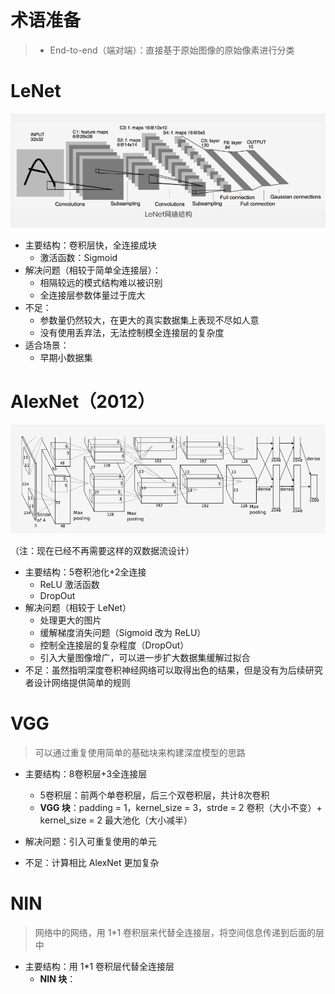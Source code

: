 

# 术语准备

> - End-to-end（端对端）：直接基于原始图像的原始像素进行分类



# LeNet

![LeNet](.\images\LeNet.PNG)

- 主要结构：卷积层快，全连接成块
  - 激活函数：Sigmoid
- 解决问题（相较于简单全连接层）：
  - 相隔较远的模式结构难以被识别
  - 全连接层参数体量过于庞大
- 不足：
  - 参数量仍然较大，在更大的真实数据集上表现不尽如人意
  - 没有使用丢弃法，无法控制模全连接层的复杂度
- 适合场景：
  - 早期小数据集



# AlexNet（2012）

![AlexNet](./images/AlexNet.PNG)

（注：现在已经不再需要这样的双数据流设计）

- 主要结构：5卷积池化+2全连接
  - ReLU 激活函数
  - DropOut
- 解决问题（相较于 LeNet）
  - 处理更大的图片
  - 缓解梯度消失问题（Sigmoid 改为 ReLU）
  - 控制全连接层的复杂程度（DropOut）
  - 引入大量图像增广，可以进一步扩大数据集缓解过拟合
- 不足：虽然指明深度卷积神经网络可以取得出色的结果，但是没有为后续研究者设计网络提供简单的规则



# VGG

> 可以通过重复使用简单的基础块来构建深度模型的思路

- 主要结构：8卷积层+3全连接层
  - 5卷积层：前两个单卷积层，后三个双卷积层，共计8次卷积
  - **VGG 块**：padding = 1，kernel_size = 3，strde = 2 卷积（大小不变）+ kernel_size = 2 最大池化（大小减半）

- 解决问题：引入可重复使用的单元
- 不足：计算相比 AlexNet 更加复杂



# NIN

> 网络中的网络，用 1*1 卷积层来代替全连接层，将空间信息传递到后面的层中

- 主要结构：用 1*1 卷积层代替全连接层
  - **NIN 块**：

